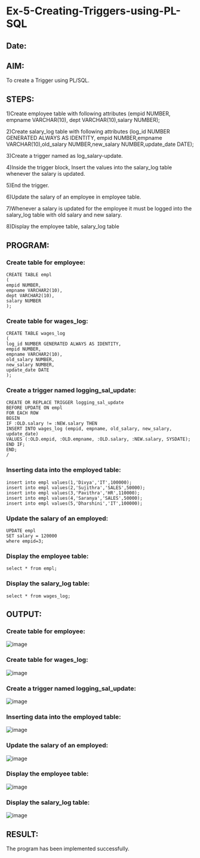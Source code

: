 # Ex-5-Creating-Triggers-using-PL-SQL

## Date:

## AIM:
To create a Trigger using PL/SQL.

## STEPS:

1)Create employee table with following attributes (empid NUMBER, empname VARCHAR(10), dept VARCHAR(10),salary NUMBER);

2)Create salary_log table with following attributes (log_id NUMBER GENERATED ALWAYS AS IDENTITY, empid NUMBER,empname VARCHAR(10),old_salary NUMBER,new_salary NUMBER,update_date DATE);

3)Create a trigger named as log_salary-update.

4)Inside the trigger block, Insert the values into the salary_log table whenever the salary is updated.

5)End the trigger.

6)Update the salary of an employee in employee table.

7)Whenever a salary is updated for the employee it must be logged into the salary_log table with old salary and new salary.

8)Display the employee table, salary_log table

## PROGRAM:

### Create table for employee:
```
CREATE TABLE empl
(
empid NUMBER,
empname VARCHAR2(10),
dept VARCHAR2(10),
salary NUMBER
);
```
### Create table for wages_log:
```
CREATE TABLE wages_log
(
log_id NUMBER GENERATED ALWAYS AS IDENTITY,
empid NUMBER,
empname VARCHAR2(10),
old_salary NUMBER,
new_salary NUMBER,
update_date DATE
);
```
### Create a trigger named logging_sal_update:
```
CREATE OR REPLACE TRIGGER logging_sal_update
BEFORE UPDATE ON empl
FOR EACH ROW
BEGIN
IF :OLD.salary != :NEW.salary THEN
INSERT INTO wages_log (empid, empname, old_salary, new_salary, update_date)
VALUES (:OLD.empid, :OLD.empname, :OLD.salary, :NEW.salary, SYSDATE);
END IF;
END;
/
```
###  Inserting data into the employed table:
```
insert into empl values(1,'Divya','IT',100000);
insert into empl values(2,'Sujithra','SALES',50000);
insert into empl values(3,'Pavithra','HR',110000);
insert into empl values(4,'Saranya','SALES',50000);
insert into empl values(5,'Dharshini','IT',100000);
```
### Update the salary of an employed:
```
UPDATE empl
SET salary = 120000
where empid=3;
```
### Display the employee table:
```
select * from empl;
```
### Display the salary_log table:
```
select * from wages_log;
```

## OUTPUT:

### Create table for employee:
![image](https://github.com/Yuvaranithulasingam/Ex-No-5-Creating-Triggers-using-PL-SQL/assets/121418522/37c99988-d1cb-4c7c-9c13-8118d981818d)
### Create table for wages_log:
![image](https://github.com/Yuvaranithulasingam/Ex-No-5-Creating-Triggers-using-PL-SQL/assets/121418522/fd224585-9cbe-430d-846b-b3a0c26edf36)
### Create a trigger named logging_sal_update:
![image](https://github.com/Yuvaranithulasingam/Ex-No-5-Creating-Triggers-using-PL-SQL/assets/121418522/a09d382b-71a8-40e3-bd97-2f8dfb467f73)
###  Inserting data into the employed table:
![image](https://github.com/Yuvaranithulasingam/Ex-No-5-Creating-Triggers-using-PL-SQL/assets/121418522/d45ce568-14b0-4339-9c3a-aa09e5a3bb57)
### Update the salary of an employed:
![image](https://github.com/Yuvaranithulasingam/Ex-No-5-Creating-Triggers-using-PL-SQL/assets/121418522/3de4a61a-4653-4682-8572-b11ce15621be)
### Display the employee table:
![image](https://github.com/Yuvaranithulasingam/Ex-No-5-Creating-Triggers-using-PL-SQL/assets/121418522/4d9673ce-6a0c-418a-9c04-f720f1eb09f5)
### Display the salary_log table:
![image](https://github.com/Yuvaranithulasingam/Ex-No-5-Creating-Triggers-using-PL-SQL/assets/121418522/47831045-366b-4614-8ff0-19b39965d1fb)

## RESULT:
The program has been implemented successfully.
